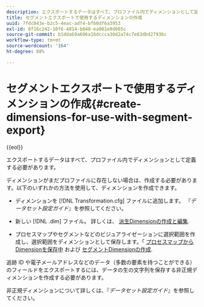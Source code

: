 ```yaml
---
description: エクスポートするデータはすべて、プロファイル内でディメンションとして定義する必要があります。
title: セグメントエクスポートで使用するディメンションの作成
uuid: 7fdc043e-b2c5-4eac-adf4-bf60df6a3953
exl-id: 0f16c242-10f6-4014-b848-ea001e9d085c
source-git-commit: b1dda69a606a16dccca30d2a74c7e63dbd27936c
workflow-type: tm+mt
source-wordcount: '164'
ht-degree: 88%

---
```


# セグメントエクスポートで使用するディメンションの作成{#create-dimensions-for-use-with-segment-export}

{{eol}}

エクスポートするデータはすべて、プロファイル内でディメンションとして定義する必要があります。

ディメンションがまだプロファイルに存在しない場合は、作成する必要があります。以下のいずれかの方法を使用して、ディメンションを作成できます。

* ディメンションを [!DNL Transformation.cfg] ファイルに追加します。 『*データセット設定ガイド*』を参照してください。

* 新しい [!DNL .dim] ファイル。 詳しくは、 [派生Dimensionの作成と編集](../../../home/c-get-started/c-admin-intrf/c-prof-mgr/c-dvrd-dim.md#concept-ece3c3ea8cdf4fc796680173993bff93).

* プロセスマップやセグメントなどのビジュアライゼーションに選択範囲を作成し、選択範囲をディメンションとして保存します。「 [プロセスマップからDimensionを保存中](../../../home/c-get-started/c-analysis-vis/c-proc-maps/t-dim-proc-maps.md#task-44d9e555d4a944e6aa81993eef703051) および [セグメントDimensionの作成](../../../home/c-get-started/c-analysis-vis/c-seg/c-create-seg-dim.md#concept-70b363edcad14185ba8051646ad3d44e).

追跡 ID や電子メールアドレスなどのデータ（多数の要素を持つことができる）のフィールドをエクスポートするには、データの生の文字列を保存する非正規ディメンションを作成する必要があります。

非正規ディメンションについて詳しくは、『*データセット設定ガイド*』を参照してください。 
